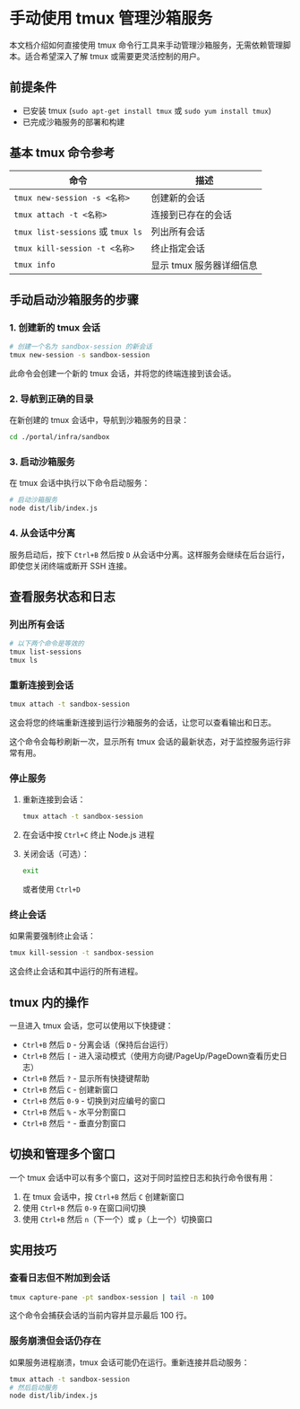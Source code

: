# 手动使用 tmux 管理沙箱服务

本文档介绍如何直接使用 tmux 命令行工具来手动管理沙箱服务，无需依赖管理脚本。适合希望深入了解 tmux 或需要更灵活控制的用户。

## 前提条件

- 已安装 tmux (`sudo apt-get install tmux` 或 `sudo yum install tmux`)
- 已完成沙箱服务的部署和构建

## 基本 tmux 命令参考

| 命令                              | 描述                     |
| --------------------------------- | ------------------------ |
| `tmux new-session -s <名称>`      | 创建新的会话             |
| `tmux attach -t <名称>`           | 连接到已存在的会话       |
| `tmux list-sessions` 或 `tmux ls` | 列出所有会话             |
| `tmux kill-session -t <名称>`     | 终止指定会话             |
| `tmux info`                       | 显示 tmux 服务器详细信息 |

## 手动启动沙箱服务的步骤

### 1. 创建新的 tmux 会话

```bash
# 创建一个名为 sandbox-session 的新会话
tmux new-session -s sandbox-session
```

此命令会创建一个新的 tmux 会话，并将您的终端连接到该会话。

### 2. 导航到正确的目录

在新创建的 tmux 会话中，导航到沙箱服务的目录：

```bash
cd ./portal/infra/sandbox
```

### 3. 启动沙箱服务

在 tmux 会话中执行以下命令启动服务：

```bash
# 启动沙箱服务
node dist/lib/index.js
```

### 4. 从会话中分离

服务启动后，按下 `Ctrl+B` 然后按 `D` 从会话中分离。这样服务会继续在后台运行，即使您关闭终端或断开 SSH 连接。

## 查看服务状态和日志

### 列出所有会话

```bash
# 以下两个命令是等效的
tmux list-sessions
tmux ls
```

### 重新连接到会话

```bash
tmux attach -t sandbox-session
```

这会将您的终端重新连接到运行沙箱服务的会话，让您可以查看输出和日志。

这个命令会每秒刷新一次，显示所有 tmux 会话的最新状态，对于监控服务运行非常有用。

### 停止服务

1. 重新连接到会话：

   ```bash
   tmux attach -t sandbox-session
   ```

2. 在会话中按 `Ctrl+C` 终止 Node.js 进程

3. 关闭会话（可选）：
   ```bash
   exit
   ```
   或者使用 `Ctrl+D`

### 终止会话

如果需要强制终止会话：

```bash
tmux kill-session -t sandbox-session
```

这会终止会话和其中运行的所有进程。

## tmux 内的操作

一旦进入 tmux 会话，您可以使用以下快捷键：

- `Ctrl+B` 然后 `D` - 分离会话（保持后台运行）
- `Ctrl+B` 然后 `[` - 进入滚动模式（使用方向键/PageUp/PageDown查看历史日志）
- `Ctrl+B` 然后 `?` - 显示所有快捷键帮助
- `Ctrl+B` 然后 `C` - 创建新窗口
- `Ctrl+B` 然后 `0-9` - 切换到对应编号的窗口
- `Ctrl+B` 然后 `%` - 水平分割窗口
- `Ctrl+B` 然后 `"` - 垂直分割窗口

## 切换和管理多个窗口

一个 tmux 会话中可以有多个窗口，这对于同时监控日志和执行命令很有用：

1. 在 tmux 会话中，按 `Ctrl+B` 然后 `C` 创建新窗口
2. 使用 `Ctrl+B` 然后 `0-9` 在窗口间切换
3. 使用 `Ctrl+B` 然后 `n`（下一个）或 `p`（上一个）切换窗口

## 实用技巧

### 查看日志但不附加到会话

```bash
tmux capture-pane -pt sandbox-session | tail -n 100
```

这个命令会捕获会话的当前内容并显示最后 100 行。

### 服务崩溃但会话仍存在

如果服务进程崩溃，tmux 会话可能仍在运行。重新连接并启动服务：

```bash
tmux attach -t sandbox-session
# 然后启动服务
node dist/lib/index.js
```
